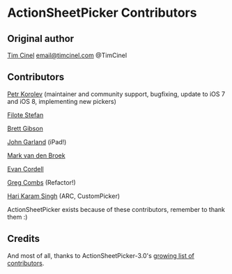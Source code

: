# ActionSheetPicker Contributors

## Original author

[Tim Cinel](http://github.com/TimCinel)     email@timcinel.com      @TimCinel

## Contributors

[Petr Korolev](http://github.com/skywinder) (maintainer and community support, bugfixing, update to iOS 7 and iOS 8, implementing new pickers)

[Filote Stefan](http://github.com/sfilo)

[Brett Gibson](http://github.com/brettg)

[John Garland](http://github.com/johnnyg) (iPad!)

[Mark van den Broek](http://github.com/heyhoo)

[Evan Cordell](http://github.com/ecordell)

[Greg Combs](http://github.com/grgcombs) (Refactor!)

[Hari Karam Singh](http://github.com/Club15CC) (ARC, CustomPicker)

ActionSheetPicker exists because of these contributors, remember to thank them :)

## Credits

And most of all, thanks to ActionSheetPicker-3.0's [growing list of contributors](https://github.com/skywinder/ActionSheetPicker-3.0/graphs/contributors).
